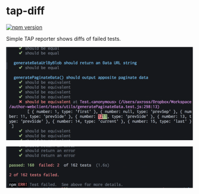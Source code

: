 # tap-diff

[![npm version](https://badge.fury.io/js/tap-diff.svg)](http://badge.fury.io/js/tap-diff)

Simple TAP reporter shows diffs of failed tests.

![Screenshot](screenshot1.png)

![Screenshot](screenshot2.png)
